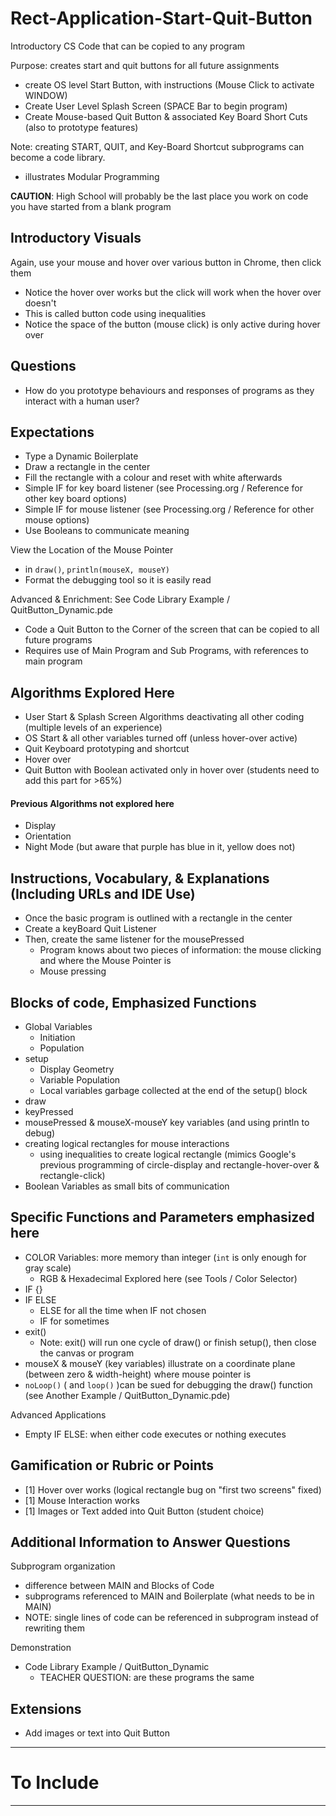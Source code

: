 # Rect-Application-Start-Quit-Button
Introductory CS Code that can be copied to any program

Purpose: creates start and quit buttons for all future assignments 
- create OS level Start Button, with instructions (Mouse Click to activate WINDOW)
- Create User Level Splash Screen (SPACE Bar to begin program)
- Create Mouse-based Quit Button & associated Key Board Short Cuts (also to prototype features)

Note: creating START, QUIT, and Key-Board Shortcut subprograms can become a code library. 
- illustrates Modular Programming

**CAUTION**: High School will probably be the last place you work on code you have started from a blank program

## Introductory Visuals
Again, use your mouse and hover over various button in Chrome, then click them
- Notice the hover over works but the click will work when the hover over doesn't
- This is called button code using inequalities
- Notice the space of the button (mouse click) is only active during hover over

## Questions
- How do you prototype behaviours and responses of programs as they interact with a human user?

## Expectations
- Type a Dynamic Boilerplate
- Draw a rectangle in the center
- Fill the rectangle with a colour and reset with white afterwards
- Simple IF for key board listener (see Processing.org / Reference for other key board options)
- Simple IF for mouse listener (see Processing.org / Reference for other mouse options)
- Use Booleans to communicate meaning

View the Location of the Mouse Pointer
- in `draw()`, `println(mouseX, mouseY)`
- Format the debugging tool so it is easily read

Advanced & Enrichment: See Code Library Example / QuitButton_Dynamic.pde
- Code a Quit Button to the Corner of the screen that can be copied to all future programs
- Requires use of Main Program and Sub Programs, with references to main program

## Algorithms Explored Here
- User Start & Splash Screen Algorithms deactivating all other coding (multiple levels of an experience)
- OS Start & all other variables turned off (unless hover-over active)
- Quit Keyboard prototyping and shortcut
- Hover over
- Quit Button with Boolean activated only in hover over (students need to add this part for >65%)

#### Previous Algorithms not explored here
- Display
- Orientation
- Night Mode (but aware that purple has blue in it, yellow does not)

## Instructions, Vocabulary, & Explanations (Including URLs and IDE Use)
- Once the basic program is outlined with a rectangle in the center
- Create a keyBoard Quit Listener
- Then, create the same listener for the mousePressed
  - Program knows about two pieces of information: the mouse clicking and where the Mouse Pointer is
  - Mouse pressing

## Blocks of code, Emphasized Functions
- Global Variables
  - Initiation
  - Population
- setup
  - Display Geometry
  - Variable Population
  - Local variables garbage collected at the end of the setup() block
- draw
- keyPressed
- mousePressed & mouseX-mouseY key variables (and using println to debug)
- creating logical rectangles for mouse interactions
  - using inequalities to create logical rectangle (mimics Google's previous programming of circle-display and rectangle-hover-over & rectangle-click)
- Boolean Variables as small bits of communication

## Specific Functions and Parameters emphasized here
- COLOR Variables: more memory than integer (`int` is only enough for gray scale)
  - RGB & Hexadecimal Explored here (see Tools / Color Selector)
- IF {}
- IF ELSE
  - ELSE for all the time when IF not chosen
  - IF for sometimes
- exit()
  - Note: exit() will run one cycle of draw() or finish setup(), then close the canvas or program
- mouseX & mouseY (key variables) illustrate on a coordinate plane (between zero & width-height) where mouse pointer is
- `noLoop()` ( and `loop()` )can be sued for debugging the draw() function (see Another Example / QuitButton_Dynamic.pde)

Advanced Applications
- Empty IF ELSE: when either code executes or nothing executes

## Gamification or Rubric or Points
- [1] Hover over works (logical rectangle bug on "first two screens" fixed)
- [1] Mouse Interaction works
- [1] Images or Text added into Quit Button (student choice)

## Additional Information to Answer Questions

Subprogram organization
- difference between MAIN and Blocks of Code
- subprograms referenced to MAIN and Boilerplate (what needs to be in MAIN)
- NOTE: single lines of code can be referenced in subprogram instead of rewriting them

Demonstration
- Code Library Example / QuitButton_Dynamic
  - TEACHER QUESTION: are these programs the same

## Extensions
- Add images or text into Quit Button

---

# To Include


---
